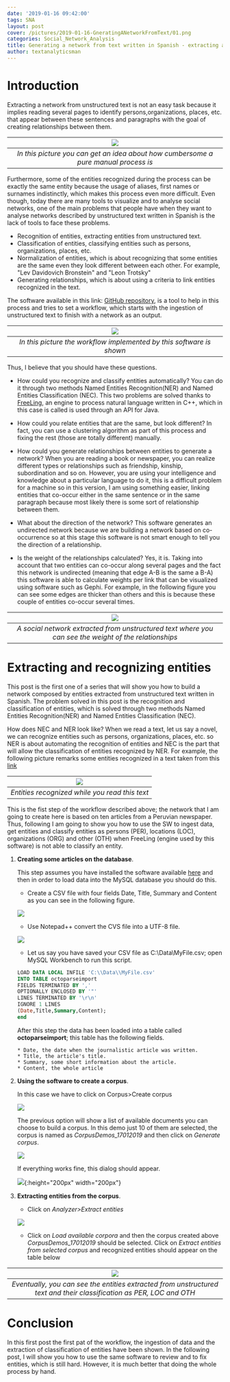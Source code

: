 ```yaml
---
date: '2019-01-16 09:42:00'
tags: SNA
layout: post
cover: /pictures/2019-01-16-GneratingANetworkFromText/01.png
categories: Social_Network_Analysis
title: Generating a network from text written in Spanish - extracting and recognizing entities
author: textanalyticsman
---
```

# Introduction

Extracting a network from unstructured text is not an easy task because it implies reading several pages to identify persons,organizations, places, etc. that appear between these sentences and paragraphs with the goal of creating relationships between them.

| ![](/pictures/2019-01-16-GneratingANetworkFromText/10.png) | 
|:--:| 
| *In this picture you can get an idea about how cumbersome a pure manual process is* |

Furthermore, some of the entities recognized during the process can be exactly the same entity because the usage of aliases, first names or surnames indistinctly, which makes this process even more difficult. Even though, today there are many tools to visualize and to analyse social networks, one of the main problems that people have when they want to analyse networks described by unstructured text written in Spanish is the lack of tools to face these problems.

* Recognition of entities, extracting entities from unstructured text.
* Classification of entities, classifying entities such as persons, organizations, places, etc.
* Normalization of entities, which is about recognizing that some entities are the same even they look different between each other. For example, "Lev Davidovich Bronstein" and "Leon Trotsky"
* Generating relationships, which is about using a criteria to link entities recognized in the text.

The software available in this link: [GitHub repository](https://github.com/textanalyticsman/extractnetworksfromtext), is a tool to help in this process and tries to set a workflow, which starts with the ingestion of unstructured text to finish with a network as an output. 

| ![](/pictures/2019-01-16-GneratingANetworkFromText/09.png) | 
|:--:| 
| *In this picture the workflow implemented by this software is shown* |

Thus, I believe that you should have these questions.

* How could you recognize and classify entities automatically? You can do it through two methods Named Entities Recognition(NER) and Named
Entities Classification (NEC). This two problems are solved thanks to [FreeLing](http://nlp.lsi.upc.edu/freeling/node/1), an engine to process natural language written in C++,
which in this case is called is used through an API for Java.

* How could you relate entities that are the same, but look different? In fact, you can use a clustering algorithm as part of this process and fixing the rest (those are totally different) manually. 

* How could you generate relationships between entities to generate a network? When you are reading a book or newspaper, you can realize different types or relationships such as friendship, kinship, subordination and so on. However, you are using your intelligence and knowledge about a particular language to do it, this is a difficult problem for a machine so in this version, I am using something easier, linking entities that co-occur either in the same sentence or in the same paragraph because most likely there is some sort of relationship between them.

* What about the direction of the network? This software generates an undirected network because we are building a network based on co-occurrence so at this stage this software is not smart enough to tell you the direction of a relationship.

* Is the weight of the relationships calculated? Yes, it is. Taking into account that two entities can co-occur along several pages and the fact this network is undirected (meaning that edge A-B is the same a B-A) this software is able to calculate weights per link that can be visualized using software such as Gephi. For example, in the following figure you can see some edges are thicker than others and this is because these couple of entities co-occur several times.

| ![](/pictures/2019-01-16-GneratingANetworkFromText/01.png) | 
|:--:| 
| *A social network extracted from unstructured text where you can see the weight of the relationships* |

# Extracting and recognizing entities

This post is the first one of a series that will show you how to build a network composed by entities extracted from unstructured text written in Spanish. The problem solved in this post is the recognition and classification of entities, which is solved through two methods Named Entities Recognition(NER) and Named
Entities Classification (NEC). 

How does NEC and NER look like? When we read a text, let us say a novel, we can recognize entities such as persons, organizations, places, etc. so NER is about automating the 
recognition of entities and NEC is the part that will allow the classification of entities recognized by NER. For example, the following picture remarks some entities recognized
in a text taken from this [link](https://larepublica.pe/politica/1397419-informacion-odebrecht-servira-sancionar-corruptos)

| ![](/pictures/2019-01-16-GneratingANetworkFromText/01_01.png) | 
|:--:| 
| *Entities recognized while you read this text* |

This is the fist step of the workflow described above; the network that I am going to create here is based on ten articles from a Peruvian newspaper. Thus, following I am going to show you how to use the SW to ingest data, get entities and classify entities as persons (PER), locations (LOC), organizations (ORG) and other (OTH) when FreeLing (engine used by this software) is not able to classify an entity.  

1.  **Creating some articles on the database**.

    This step assumes you have installed the software available
    [here](https://github.com/textanalyticsman/extractnetworksfromtext) and then
    in order to load data into the MySQL database you should do this.

    * Create a CSV file with four fields Date, Title, Summary and Content as you
    can see in the following figure.

    ![](/pictures/2019-01-16-GneratingANetworkFromText/02.png)

	* Use Notepad++ convert the CVS file into a UTF-8 file.

    ![](/pictures/2019-01-16-GneratingANetworkFromText/03.png)
	
	* Let us say you have saved your CSV file as C:\Data\MyFile.csv; open MySQL Workbench to run this script.
    ```sql
    LOAD DATA LOCAL INFILE 'C:\\Data\\MyFile.csv'
    INTO TABLE octoparseimport     
    FIELDS TERMINATED BY ','
    OPTIONALLY ENCLOSED BY '"'
    LINES TERMINATED BY '\r\n'
    IGNORE 1 LINES
    (Date,Title,Summary,Content);
    end
    ``` 
	After this step the data has been loaded into a table called **octoparseimport**; this table has the following fields.
	
        * Date, the date when the journalistic article was written.
	    * Title, the article's title.
	    * Summary, some short information about the article.
	    * Content, the whole article
		
2.  **Using the software to create a corpus**.		

	In this case we have to click on Corpus>Create corpus
	
	![](/pictures/2019-01-16-GneratingANetworkFromText/04.png)
	
	The previous option will show a list of available documents you can choose to build a corpus. In this demo just 10 of them are selected, the corpus is named as *CorpusDemos_17012019* and then click on *Generate corpus*.
	
	![](/pictures/2019-01-16-GneratingANetworkFromText/05.png)
	
	If everything works fine, this dialog should appear.

	![](/pictures/2019-01-16-GneratingANetworkFromText/06.png){:height="200px" width="200px"}	
	
3.  **Extracting entities from the corpus**.		

    * Click on *Analyzer>Extract entities*
	
	![](/pictures/2019-01-16-GneratingANetworkFromText/07.png)	
	
    * Click on *Load available corpora* and then the corpus created above *CorpusDemos_17012019* should be selected. Click on *Extract entities from selected corpus* and recognized entities should appear on the table below
	
| ![](/pictures/2019-01-16-GneratingANetworkFromText/08.png) | 
|:--:| 
| *Eventually, you can see the entities extracted from unstructured text and their classification as PER, LOC and OTH* |
	
# Conclusion
In this first post the first pat of the workflow, the ingestion of data and the extraction of classification of entities have been shown. In the following post, I will show you how to use the same software to review and to fix entities, which is still hard. However, it is much better that doing the whole process by hand.